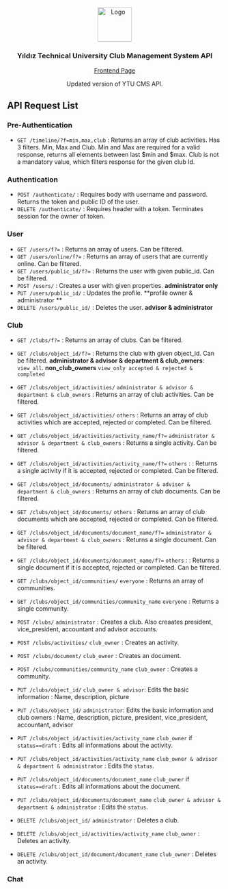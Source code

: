 
<!-- PROJECT LOGO -->
<br />
<p align="center">
  <a href="https://github.com/umutsevdi1/YTU-cms-backend">
    <img src="https://www.yildiz.edu.tr/images/files/ytulogo.jpg" alt="Logo" width="80" height="80">
  </a>
  
  <h3 align="center">Yıldız Technical University Club Management System API</h3>
  
   <a href="https://github.com/umutsevdi1/YTU-cms-frontend">
    <p align="center">Frontend Page</p>
  </a>
  <p align="center">Updated version of YTU CMS API.</p>
  
</p>



## API Request List
### Pre-Authentication

* `GET /timeline/?f=min,max,club` : Returns an array of club activities. Has 3 filters. Min, Max and Club. Min and Max are required for a valid response, returns all elements between last $min and $max. Club is not a mandatory value, which filters response for the given club Id. 

### Authentication
* `POST /authenticate/` : Requires body with username and password. Returns the token and public ID of the user.
* `DELETE /authenticate/` : Requires header with a token. Terminates session for the owner of token. 

### User

* `GET /users/f?=` : Returns an array of users. Can be filtered.
* `GET /users/online/f?=` : Returns an array of users that are currently online. Can be filtered.
* `GET /users/public_id/f?=` : Returns the user with given public_id. Can be filtered.
* `POST /users/` : Creates a user with given properties. **administrator only**
* `PUT /users/public_id/` : Updates the profile. **profile owner & administrator **
* `DELETE /users/public_id/` : Deletes the user. **advisor & administrator**

### Club

* `GET /clubs/f?=` : Returns an array of clubs. Can be filtered. 
* `GET /clubs/object_id/f?=` : Returns the club with given object_id. Can be filtered. **administrator & advisor & department & club_owners**: `view_all`. **non_club_owners** `view_only accepted & rejected & completed`


* `GET /clubs/object_id/activities/` `administrator & advisor & department & club_owners` : Returns an array of club activities. Can be filtered.
* `GET /clubs/object_id/activities/` `others` : Returns an array of club activities which are accepted, rejected or completed. Can be filtered. 
* `GET /clubs/object_id/activities/activity_name/f?=` `administrator & advisor & department & club_owners` : Returns a single activity. Can be filtered.  
* `GET /clubs/object_id/activities/activity_name/f?=` `others` :  : Returns a single activity if it is accepted, rejected or completed. Can be filtered.  
* `GET /clubs/object_id/documents/` `administrator & advisor & department & club_owners` : Returns an array of club documents. Can be filtered.
* `GET /clubs/object_id/documents/` `others` : Returns an array of club documents which are accepted, rejected or completed. Can be filtered. 
* `GET /clubs/object_id/documents/document_name/f?=` `administrator & advisor & department & club_owners` : Returns a single document. Can be filtered.  
* `GET /clubs/object_id/documents/document_name/f?=` `others` :  : Returns a single document if it is accepted, rejected or completed. Can be filtered.  


* `GET /clubs/object_id/communities/` `everyone` :  Returns an array of communities.  
* `GET /clubs/object_id/communities/community_name` `everyone` :  Returns a single community.  


* `POST /clubs/` `administrator` : Creates a club. Also creaates president, vice_president, accountant and advisor accounts. 
* `POST /clubs/activities/` `club_owner` : Creates an activity.
* `POST /clubs/document/` `club_owner` : Creates an document.
* `POST /clubs/communities/community_name` `club_owner` : Creates a community.


* `PUT /clubs/object_id/` `club_owner & advisor`: Edits the basic information : Name, description, picture
* `PUT /clubs/object_id/` `administrator`: Edits the basic information and club owners : Name, description, picture, president, vice_president, accountant, advisor

* `PUT /clubs/object_id/activities/activity_name` `club_owner` if `status==draft` : Edits all informations about the activity. 
* `PUT /clubs/object_id/activities/activity_name` `club_owner & advisor & department & administrator` : Edits the `status`.
* `PUT /clubs/object_id/documents/document_name` `club_owner` if `status==draft` : Edits all informations about the document. 
* `PUT /clubs/object_id/documents/document_name` `club_owner & advisor & department & administrator` : Edits the `status`.


* `DELETE /clubs/object_id/` `administrator` : Deletes a club.
* `DELETE /clubs/object_id/activities/activity_name`  `club_owner` : Deletes an activity.
* `DELETE /clubs/object_id/document/document_name` `club_owner` : Deletes an activity.
### Chat




